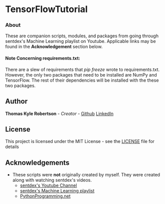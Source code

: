 # TensorFlowTutorial

### About
These are companion scripts, modules, and packages from going through sentdex's Machine Learning
playlist on Youtube. Applicable links may be found in the **Acknowledgement** section below.

#### Note Concerning requirements.txt: 
There are a slew of requirements that *pip freeze* wrote to requirements.txt. However,
the only two packages that need to be installed are NumPy and TensorFlow. The rest of their dependencies will be installed
with the these two packages.

## Author

**Thomas Kyle Robertson** - *Creator* - [Github](https://github.com/roberttk01) [LinkedIn](https://www.linkedin.com/in/thomas-robertson-3530743b/)

## License

This project is licensed under the MIT License - see the [LICENSE](LICENSE) file for details

## Acknowledgements
* These scripts were **not** originally created by myself. They were created along with watching sentdex's videos.
    * [sentdex's Youtube Channel](https://www.youtube.com/channel/UCfzlCWGWYyIQ0aLC5w48gBQ)
    * [sentdex's Machine Learning playlist](https://www.youtube.com/playlist?list=PLQVvvaa0QuDfKTOs3Keq_kaG2P55YRn5v)
    * [PythonProgramming.net](https://pythonprogramming.net/)